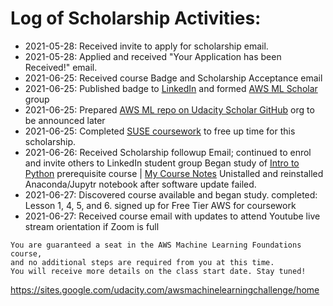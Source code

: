 # Log of Scholarship Activities:

* 2021-05-28: Received invite to apply for scholarship email. 
* 2021-05-28: Applied and received "Your Application has been Received!" email.
* 2021-06-25: Received course Badge and Scholarship Acceptance email 
* 2021-06-25: Published badge to [LinkedIn](https://www.linkedin.com/posts/eo4wellness_udacityawsscholars-poweredbyaws-activity-6814247109550764032-SF7U) and formed [AWS ML Scholar](https://www.linkedin.com/groups/12545753/) group
* 2021-06-25: Prepared [AWS ML repo on Udacity Scholar GitHub](https://github.com/UdacityScholars/AWS-ML-Scholars) org to be announced later
* 2021-06-25: Completed [SUSE coursework](https://github.com/EO4wellness/leary-leerie/tree/master/SUSE%20Scholarship) to free up time for this scholarship.  
* 2021-06-26: Received Scholarship followup Email; 
   continued to enrol and invite others to LinkedIn student group 
   Began study of [Intro to Python](https://www.udacity.com/course/introduction-to-python--ud1110) prerequisite course | [My Course Notes](https://github.com/EO4wellness/leary-leerie/tree/master/Intro-to-Python)
   Unistalled and reinstalled Anaconda/Jupytr notebook 
   after software update failed. 
* 2021-06-27: Discovered course available and began study. 
   completed: Lesson 1, 4, 5, and 6. 
   signed up for Free Tier AWS for coursework
* 2021-06-27: Received course email with updates to attend Youtube live stream 
   orientation if Zoom is full 
```
You are guaranteed a seat in the AWS Machine Learning Foundations course, 
and no additional steps are required from you at this time. 
You will receive more details on the class start date. Stay tuned!
```
https://sites.google.com/udacity.com/awsmachinelearningchallenge/home 
